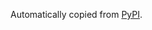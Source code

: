 Automatically copied from [PyPI](https://pypi.org/project/octocat/1.2.3).

<!-- Octocheese: Last Updated 2020-12-04 -->
